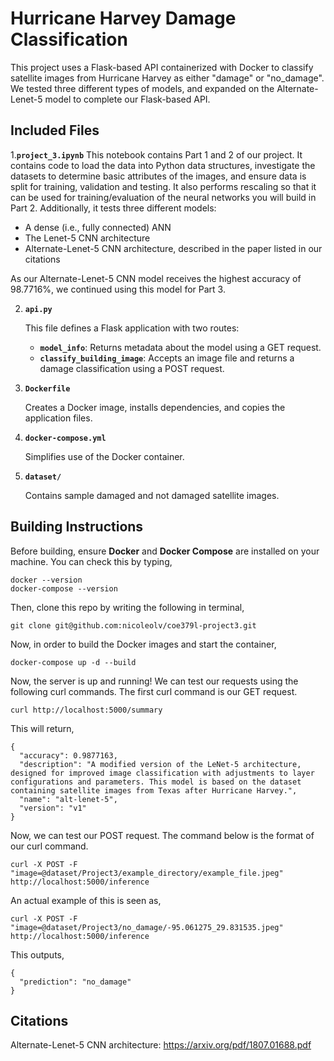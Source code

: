 # Hurricane Harvey Damage Classification

This project uses a Flask-based API containerized with Docker to classify satellite images from Hurricane Harvey as either "damage" or "no_damage". We tested three different types of models, and expanded on the Alternate-Lenet-5 model to complete our Flask-based API. 

## Included Files

1.**`project_3.ipynb`**
   This notebook contains Part 1 and 2 of our project. It contains code to load the data into Python data structures, investigate the datasets to determine basic attributes of the images, and ensure data is split for training, validation and testing. It also performs rescaling so that it can be used for training/evaluation of the neural networks you will build in Part 2. Additionally, it tests three different models:
   
   - A dense (i.e., fully connected) ANN
   - The Lenet-5 CNN architecture
   - Alternate-Lenet-5 CNN architecture, described in the paper listed in our citations

 As our Alternate-Lenet-5 CNN model receives the highest accuracy of 98.7716%, we continued using this model for Part 3. 

2. **`api.py`**

   This file defines a Flask application with two routes:
   - **`model_info`**: Returns metadata about the model using a GET request.
   - **`classify_building_image`**: Accepts an image file and returns a damage classification using a POST request.

3. **`Dockerfile`**

   Creates a Docker image, installs dependencies, and copies the application files.

4. **`docker-compose.yml`**

   Simplifies use of the Docker container.

5. **`dataset/`**

   Contains sample damaged and not damaged satellite images.

## Building Instructions

Before building, ensure **Docker** and **Docker Compose** are installed on your machine. You can check this by typing, 
```
docker --version
docker-compose --version
```

Then, clone this repo by writing the following in terminal,
```
git clone git@github.com:nicoleolv/coe379l-project3.git
```
Now, in order to build the Docker images and start the container, 
```
docker-compose up -d --build
```

Now, the server is up and running! We can test our requests using the following curl commands. The first curl command is our GET request.

```
curl http://localhost:5000/summary
```

This will return,
```
{
  "accuracy": 0.9877163,
  "description": "A modified version of the LeNet-5 architecture, designed for improved image classification with adjustments to layer configurations and parameters. This model is based on the dataset containing satellite images from Texas after Hurricane Harvey.",
  "name": "alt-lenet-5",
  "version": "v1"
}
```

Now, we can test our POST request. The command below is the format of our curl command.
```
curl -X POST -F "image=@dataset/Project3/example_directory/example_file.jpeg" http://localhost:5000/inference
```
An actual example of this is seen as,
```
curl -X POST -F "image=@dataset/Project3/no_damage/-95.061275_29.831535.jpeg" http://localhost:5000/inference
```
This outputs,
```
{
  "prediction": "no_damage"
}
```

## Citations

Alternate-Lenet-5 CNN architecture: https://arxiv.org/pdf/1807.01688.pdf
